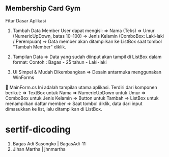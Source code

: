 ## Membership Card Gym ##
Fitur Dasar Aplikasi
1. Tambah Data Member
User dapat mengisi:
=> Nama (Teks)
=> Umur (NumericUpDown, batas 10–100)
=> Jenis Kelamin (ComboBox: Laki-laki / Perempuan)
=> Data member akan ditampilkan ke ListBox saat tombol "Tambah Member" diklik.

2. Tampilan Data
=> Data yang sudah diinput akan tampil di ListBox dalam format:
Contoh : Bagas - 25 tahun - Laki-laki

3. UI Simpel & Mudah Dikembangkan
=> Desain antarmuka menggunakan WinForms


🔹 MainForm.cs
Ini adalah tampilan utama aplikasi.
Terdiri dari komponen berikut:
=> TextBox untuk Nama
=> NumericUpDown untuk Umur
=> ComboBox untuk Jenis Kelamin
=> Button untuk Tambah
=> ListBox untuk menampilkan daftar member
=> Saat tombol diklik, data dari input dimasukkan ke list, lalu ditampilkan di ListBox.

# sertif-dicoding
1. Bagas Adi Sasongko | BagasAdi-11
2. Jihan Martha | jhnmartha
